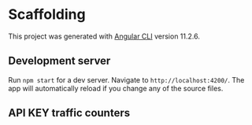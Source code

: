 # Scaffolding

This project was generated with [Angular CLI](https://github.com/angular/angular-cli) version 11.2.6.

## Development server

Run `npm start` for a dev server. Navigate to `http://localhost:4200/`. The app will automatically reload if you change any of the source files.

## API KEY traffic counters
